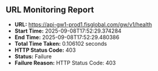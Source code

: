 ## URL Monitoring Report

- **URL:** https://api-gw1-prod1.fisglobal.com/gw/v1/health
- **Start Time:** 2025-09-08T17:52:29.374284
- **End Time:** 2025-09-08T17:52:29.480386
- **Total Time Taken:** 0.106102 seconds
- **HTTP Status Code:** 403
- **Status:** Failure
- **Failure Reason:** HTTP Status Code: 403
